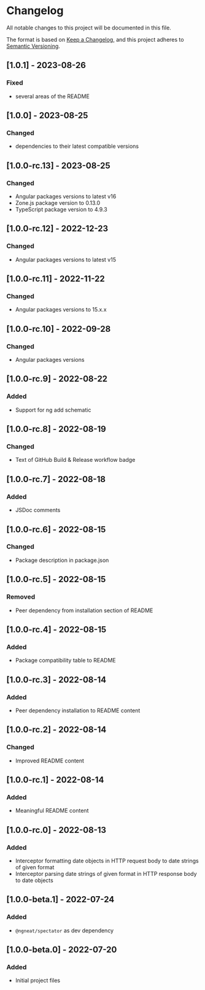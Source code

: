 # Changelog

All notable changes to this project will be documented in this file.

The format is based on [Keep a Changelog](https://keepachangelog.com/en/1.0.0/),
and this project adheres to [Semantic Versioning](https://semver.org/spec/v2.0.0.html).

## [1.0.1] - 2023-08-26

### Fixed

- several areas of the README

## [1.0.0] - 2023-08-25

### Changed

- dependencies to their latest compatible versions

## [1.0.0-rc.13] - 2023-08-25

### Changed

- Angular packages versions to latest v16
- Zone.js package version to 0.13.0
- TypeScript package version to 4.9.3

## [1.0.0-rc.12] - 2022-12-23

### Changed

- Angular packages versions to latest v15

## [1.0.0-rc.11] - 2022-11-22

### Changed

- Angular packages versions to 15.x.x

## [1.0.0-rc.10] - 2022-09-28

### Changed

- Angular packages versions

## [1.0.0-rc.9] - 2022-08-22

### Added

- Support for ng add schematic

## [1.0.0-rc.8] - 2022-08-19

### Changed

- Text of GitHub Build & Release workflow badge

## [1.0.0-rc.7] - 2022-08-18

### Added

- JSDoc comments

## [1.0.0-rc.6] - 2022-08-15

### Changed

- Package description in package.json

## [1.0.0-rc.5] - 2022-08-15

### Removed

- Peer dependency from installation section of README

## [1.0.0-rc.4] - 2022-08-15

### Added

- Package compatibility table to README

## [1.0.0-rc.3] - 2022-08-14

### Added

- Peer dependency installation to README content

## [1.0.0-rc.2] - 2022-08-14

### Changed

- Improved README content

## [1.0.0-rc.1] - 2022-08-14

### Added

- Meaningful README content

## [1.0.0-rc.0] - 2022-08-13

### Added

- Interceptor formatting date objects in HTTP request body to date strings of given format
- Interceptor parsing date strings of given format in HTTP response body to date objects

## [1.0.0-beta.1] - 2022-07-24

### Added

- `@ngneat/spectator` as dev dependency

## [1.0.0-beta.0] - 2022-07-20

### Added

- Initial project files
